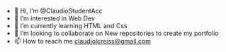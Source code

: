 - 👋 Hi, I’m @ClaudioStudentAcc
- 👀 I’m interested in Web Dev
- 🌱 I’m currently learning HTML and Css
- 💞️ I’m looking to collaborate on New repositories to create my portfolio
- 📫 How to reach me claudiolcreiss@gmail.com

<!---
ClaudioStudentAcc/ClaudioStudentAcc is a ✨ special ✨ repository because its `README.md` (this file) appears on your GitHub profile.
You can click the Preview link to take a look at your changes.
--->

